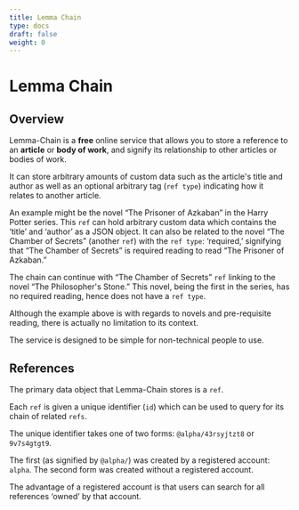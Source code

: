 ```yaml
---
title: Lemma Chain
type: docs
draft: false	
weight: 0
---
```



# **Lemma Chain**



## **Overview**

Lemma-Chain is a **free** online service that allows you to store a reference to an **article** or **body of work**, and signify its relationship to other articles or bodies of work.

It can store arbitrary amounts of custom data such as the article's title and author as well as an optional arbitrary tag (`ref type`) indicating how it relates to another article.

An example might be the novel &ldquo;The Prisoner of Azkaban&rdquo; in the Harry Potter series. This `ref` can hold arbitrary custom data which contains the &lsquo;title&rsquo; and &lsquo;author&rsquo; as a JSON object. It can also be related to the novel &ldquo;The Chamber of Secrets&rdquo; (another `ref`) with the `ref type`: &lsquo;required,&rsquo; signifying that &ldquo;The Chamber of Secrets&rdquo; is required reading to read &ldquo;The Prisoner of Azkaban.&rdquo;

The chain can continue with &ldquo;The Chamber of Secrets&rdquo; `ref` linking to the novel &ldquo;The Philosopher's Stone.&rdquo; This novel, being the first in the series, has no required reading, hence does not have a `ref type`.

Although the example above is with regards to novels and pre-requisite reading, there is actually no limitation to its context.

The service is designed to be simple for non-technical people to use.

## **References**

The primary data object that Lemma-Chain stores is a `ref`.

Each `ref` is given a unique identifier (`id`) which can be used to query for its chain of related `refs`.

The unique identifier takes one of two forms: `@alpha/43rsyjtzt8` or `9v7s4gtgt9`.

The first (as signified by `@alpha/`) was created by a registered account: `alpha`.
The second form was created without a registered account.

The advantage of a registered account is that users can search for all references &lsquo;owned&rsquo; by that account.



